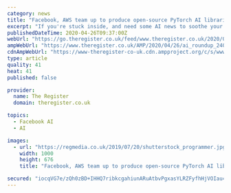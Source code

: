 ```yaml
---
category: news
title: "Facebook, AWS team up to produce open-source PyTorch AI libraries, grad student says he successfully used GPT-2 to write his homework...."
excerpt: "If you're stuck inside, and need some AI news to soothe your soul, here's our weekly machine-learning roundup. Nvidia GTC virtual keynote coming to YouTube: Nvidia cancelled its annual GPU Technology Conference in Silicon Valley in March over the ongoing coronavirus pandemic."
publishedDateTime: 2020-04-26T09:37:00Z
webUrl: "https://go.theregister.co.uk/feed/www.theregister.co.uk/2020/04/26/ai_roundup_240420/"
ampWebUrl: "https://www.theregister.co.uk/AMP/2020/04/26/ai_roundup_240420/"
cdnAmpWebUrl: "https://www-theregister-co-uk.cdn.ampproject.org/c/s/www.theregister.co.uk/AMP/2020/04/26/ai_roundup_240420/"
type: article
quality: 41
heat: 41
published: false

provider:
  name: The Register
  domain: theregister.co.uk

topics:
  - Facebook AI
  - AI

images:
  - url: "https://regmedia.co.uk/2019/07/20/shutterstock_programmer.jpg"
    width: 1000
    height: 676
    title: "Facebook, AWS team up to produce open-source PyTorch AI libraries, grad student says he successfully used GPT-2 to write his homework...."

secured: "iocqVG7e/zQh0zBD+IHHQ7ribkcgahiunARuAtbvPgxasYLRZFyfhHjVOIau4pbTuJfH2ka3oYmR1wM6F0p8Ih/F4N5W6s0GwQLWD1OqfL5x79TZC30/z0qzAEPzvBRfR4FSGEZVIV4FTt2+26+N6pYHSldZXZF00yquEnydQC2Ilw126/EVi4Uo6dNOz40XZeGvSgzJLXsc4SJt1lJU+goHh56c+FVqZjljxLF4IxBtzDzpUj5kuaHuK93WBr6LXg98qdxPK0f9GoSZ9WEWcP9PtJ+5/SgNxGoVV5U1RTJfU/vBp57RwugekmGFbD5V;nPMdsGizzSKfLJCpMTpePQ=="
---
```


